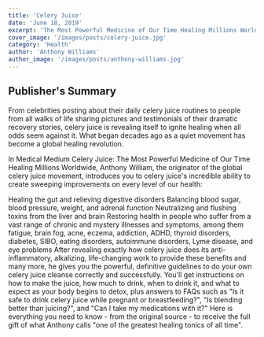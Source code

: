 ```yaml
---
title: 'Celery Juice'
date: 'June 18, 2019'
excerpt: 'The Most Powerful Medicine of Our Time Healing Millions Worldwide'
cover_image: '/images/posts/celery-juice.jpg'
category: 'Health'
author: 'Anthony Williams'
author_image: '/images/posts/anthony-williams.jpg'
---
```


## Publisher's Summary

From celebrities posting about their daily celery juice routines to people from all walks of life sharing pictures and testimonials of their dramatic recovery stories, celery juice is revealing itself to ignite healing when all odds seem against it. What began decades ago as a quiet movement has become a global healing revolution.

In Medical Medium Celery Juice: The Most Powerful Medicine of Our Time Healing Millions Worldwide, Anthony William, the originator of the global celery juice movement, introduces you to celery juice's incredible ability to create sweeping improvements on every level of our health:

Healing the gut and relieving digestive disorders
Balancing blood sugar, blood pressure, weight, and adrenal function
Neutralizing and flushing toxins from the liver and brain
Restoring health in people who suffer from a vast range of chronic and mystery illnesses and symptoms, among them fatigue, brain fog, acne, eczema, addiction, ADHD, thyroid disorders, diabetes, SIBO, eating disorders, autoimmune disorders, Lyme disease, and eye problems
After revealing exactly how celery juice does its anti-inflammatory, alkalizing, life-changing work to provide these benefits and many more, he gives you the powerful, definitive guidelines to do your own celery juice cleanse correctly and successfully. You'll get instructions on how to make the juice, how much to drink, when to drink it, and what to expect as your body begins to detox, plus answers to FAQs such as "Is it safe to drink celery juice while pregnant or breastfeeding?", "Is blending better than juicing?", and "Can I take my medications with it?" Here is everything you need to know - from the original source - to receive the full gift of what Anthony calls "one of the greatest healing tonics of all time". 
